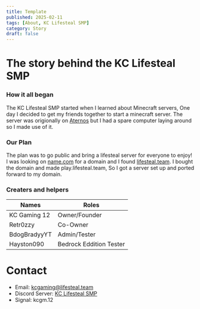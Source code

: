 ```yaml
---
title: Template
published: 2025-02-11
tags: [About, KC Lifesteal SMP]
category: Story
draft: false
---
```

# The story behind the KC Lifesteal SMP

### How it all began
The KC Lifesteal SMP started when I learned about Minecraft servers, One day I decided to get my friends together to start a minecraft server. The server was origionally on [Aternos](https://aternos.org) but I had a spare computer laying around so I made use of it.

### Our Plan
The plan was to go public and bring a lifesteal server for everyone to enjoy! I was looking on [name.com](https://name.com) for a domain and I found [lifesteal.team](https://www.lifesteal.team). I bought the domain and made play.lifesteal.team, So I got a server set up and ported forward to my domain.

### Creaters and helpers
|Names       |                                  Roles|
| ---------- | ------------------------------------- |
|KC Gaming 12|                          Owner/Founder|
|Retr0zzy    |                               Co-Owner|
|BdogBradyyYT|                           Admin/Tester|
|Hayston090  |                Bedrock Eddition Tester|

# Contact
* Email: [kcgaming@lifesteal.team](mailto:kcgaming@lifesteal.team)
* Discord Server: [KC Lifesteal SMP](https://www.lifesteal.team/Discord)
* Signal: kcgm.12
